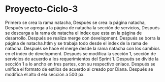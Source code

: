 # Proyecto-Ciclo-3
Primero se crea la rama natacha,
Después se crea la página natacha,
Después se agrega a la página de natacha la sección de servicios,
Después se descarga a la rama de natacha el index que esta en la página de desarrollo.
Después se realiza merge con development.
Después se borra la página de natacha.htlm y se trabaja todo desde el index de la rama de natacha.
Después se hace el merge desde la rama natacha con los cambios en el index de development.
Después se modifica la sección 1, sección de servicios de acuerdo a los requerimientos del Sprint 1.
Después se divide la sección 1 a lo ancho en tres partes, con su respectivo enlace.
Después se unifica el formato de estilos de acuerdo al creado por Diana.
Después se modifica el alto d ela sección a 500 px.
